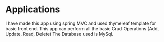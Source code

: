 # Applications

I have made this app using spring MVC and used thymeleaf template for basic front end.
This app can perform all the basic Crud Operations (Add, Update, Read, Delete)
The Database used is MySql.
